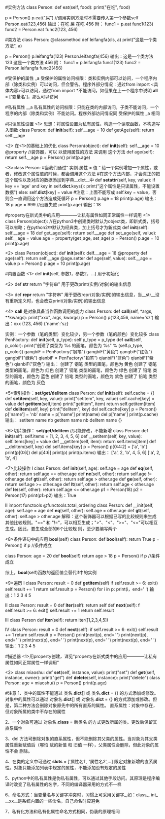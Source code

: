 #实例方法
class Person:
   def eat(self, food):
      print("在吃", food)

p = Person()
p.eat("屎")  //调用实例方法时不需要传入第一个参数self
Person.eat(123,456)
输出：在吃 屎
      在吃 456
附：
func1 = p.eat
func1(123)
func2 = Person.eat
func2(123, 456)
      
      
      
#类方法
class Person:
   @classmethod
   def leifangfa(cls, a)
   print("这是一个类方法", a)
   
p = Person()
p.leifangfa(123)
Person.leifangfa(456)
输出：这是一个类方法 123
      这是一个类方法 456
附：
func1 = p.leifangfa
func1(123)
func2 = Person.leifangfa
func2(456)



#受保护的属性  _a
受保护的属性访问权限：类和实例内部可以访问，一个程序内部（除类和实例）可以访问，但会警告。程序外部分情况：通过from import <具体内容>可以访问，通过from import *不能访问，如但果在上一个程序中说明 __all__ = ['变量名']，那么可以访问

#私有属性 __a
私有属性的访问权限：只能在类的内部访问，子类不能访问，一个程序的内部（除类和实例）不能访问。程序外部访问情况同 受保护的属性 _a 相同



#只读属性设置
<1>
思想：将属性设置为私有属性，构造一个读取函数，不构造写入函数
class Person:
  def __init__(self):
    self.__age = 10
  def getAge(self):
    return self.__age

<2> 在<1>的基础上的优化
class Person(object):
  def __init__(self):
    self.__age = 10
  @property //装饰器，可以 以使用属性的方法 来调用 这个方法
  def age(self):
    return self.__age
p = Person()
print(p.age)
 
<3>class Person:
  #当我们通过“ 实例.属性 = 值 ” 给一个实例增加一个属性，或者，修改这个属性值的时候，都会调用这个方法
  #在这个方法内部，才会真正的把这个属性以及对应的数据添加到字典__dict__中
  def __setattr__(self, key, value):
     if key == 'age' and key in self.__dict__.keys():
        print("这个属性是只读属性，不能设置数据")
     else:
        self.__dict__[key] = value
        #注意：上面不能写成 self.key = value，否则会一直调用这个方法造成死循环
 p = Person()
 p.age = 18
 print(p.age)  输出：18
 p.age = 999   //设置失败
 print(p.age)  输出：18
 
 
 
#property在新式类中的应用————让私有属性如同正常属性一样调用
<1>
class Person(object):  //在python3中创建类时默认为object类，即新式类，括号可以省略；在python2中默认为经典类，加上括号才为新式类
   def __init__(self):
      self.__age = 18
   def get_age(self):
      return self.__age
   def set_age(self, value):
      self.__age = value
   age = property(get_age, set_age)
p = Person()
p.age = 10
print(p.age)

<2>
class Person(object):
   def __init__(self):
      delf.__age = 18
   @property
   def age(self):
      return self.__age
   @age.setter
   def age(self, value):
      self.__age = value
p = Person()
p.age = 10
print(p.age)



#内置函数
<1> def __init__(self, 参数1，参数2，...) 用于初始化

<2> def __str__   return "字符串" 用于更改print(实例/对象)的输出信息

<3> def __repr__ return "字符串"  用于更改repr(对象/实例)的输出信息，当__str__没有重新定义时，也会改变print(对象/实例)的输出信息

<4> __call__ 是对象具备当作函数调用的能力
class Person:
   def __call__(self, *args, **kwargs):
      print("xxx", args, kwargs)
p = Person()
p(123,456, name='sz')
输出：xxx (123, 456) {'name':'sz}

实例：一个参数（笔的类型）变化较少，另一个参数（笔的颜色）变化较多
class PenFactory:
   def __init__(self, p_type):
      self.p_type = p_type
   def __call__(self, p_color):
      print("创建了类型为 %s 的画笔，颜色为 %s" % (self.p_type, p_color))
gangbiF = PenFactory("钢笔")
gangbiF("黄色")
gangbiF("红色")
gangbiF("绿色")
qianbiF = PenFactory("铅笔")
qianbiF("蓝色")
qianbiF("紫色")
qianbiF("灰色")
输出：
创建了 钢笔 类型的画笔，颜色为 黄色
创建了 钢笔 类型的画笔，颜色为 红色
创建了 钢笔 类型的画笔，颜色为 绿色
创建了 铅笔 类型的画笔，颜色为 蓝色
创建了 铅笔 类型的画笔，颜色为 紫色
创建了 铅笔 类型的画笔，颜色为 灰色

<5>索引操作：__set/get/delitem__
class Person:
   def __init__(self):
      self.cache = {}
   def __setitem__(self, key, value):
      print("setitem", key, value)
      self.cache[key] = value
   def __getitem__(self,item)
      print("getitem", item)
      return self.getitem[item]
   def __delitem__(self, key)
      print("delitem", key)
      del self.cache[key]
p = Person()
p['name'] = 'nb'
name = p['name']
print(name)
del p['name']
print(p.cache)
输出：
setitem name nb
getitem name
nb
delitem name
{}

<6>切片操作： __set/get/delitem__  //只能修改，不能新增
class Person:
   def __init__(self):
      self.items = [1, 2, 3, 4, 5, 6]
   def __setitem(self, key, value):
      self.items[key] = value
   def __getitem(self, item):
      return self.items[item]
   def __delitem(self, key)
      del self.items[key]
p = Person()
p[0:4:2] = ['a', 'b']
print(p[0:6])
del p[4:6]
print(p)
print(p.items)
输出：
['a', 2, 'b', 4, 5, 6]
['a', 2, 'b', 4]

<7>比较操作
Ⅰ
class Person:
   def __init__(self, age):
      self.age = age
   def __eq__(self, other):
      return self.age == other.age
   def __ne__(self, other):
      return self.age != other.age
   def __gt__(self, other):
      return self.age > other.age
   def __ge__(self, other):
      return self.age >= other.age
   def __lt__(self, other):
      return self.age < other.age
   def __le__(self, other):
      return self.age <= other.age
p1 = Person(18)
p2 = Person(17)
print(p1>p2)
输出：True

Ⅱ
import functools
@functools.total_ordering
class Person:
   def __init(self, age):
      self.age = age
   def __eq__(self, other):
      self.age = other.age
   def __gt__(self, other):
      self.age > other.age
解释：这个装饰器可以根据已写的比较规则来生成其他比较规则。"==" 和 "!="，可以相互生成；">"、"<"、">="、"<="可以相互生成。因此，要生成全部的6个比较规       则，至少要编写两个



<8>条件语句中的应用 __bool__(self)
class Person:
   def __bool__(self):
      return True
p = Person()
if p  //条件成立

class Person:
   age = 20
   def __bool__(self)
      return age > 18
p = Person()
if p  //条件成立

综上，__bool__(self)函数的返回值会替代if中的实例

<9>遍历
Ⅰ
class Person:
   result = 0
   def __getitem__(self)
      if self.result >= 6:
         exit()
      self.result += 1
      return self.result
p = Person()
for i in p:
   print(i，end=' ')
输出：1 2 3 4 5

Ⅱ
class Person:
   result = 0
   def __iter__(self):
      return self
   def __next__(self):
      f self.result >= 6:
         exit()
      self.result += 1
      return self.result

Ⅲ
class Person
   def __iter__(self):
      return iter([1,2,3,4,5])

Ⅳ
class Person:
   result = 0
   def __next__(self):
      if self.result >= 6:
         exit()
      self.result += 1
      return self.result
p = Person()
print(next(p), end=' ')
print(next(p), end=' ')
print(next(p), end=' ')
print(next(p), end=' ')
print(next(p), end=' ')
输出：1 2 3 4 5



#描述器
<1>用property创建，详见“property在新式类中的应用————让私有属性如同正常属性一样调用”

<2>
class miaoshu:
    def __set__(self, instance, value):
        print("set")
    def __get__(self, instance, owner):
        print("get")
    def __delete__(self, instance):
        print("delete")
class Person:
    age = miaoshu()
p = Person()
print(p.age)



#注意
1、类中的属性不能通过 类名.__dict__[] 或 类名.__dict__ = {} 的方式添加或修改。
   对象中的属性可以通过 对象名.__dict__[] 或 对象名.__dict__ = {} 的方式添加或修改。但是，第二种方法会删除对象原先中的所有直系的属性。
   直系属性：对象中存在，但对象所属的类中不存在的属性

2、一个对象可通过 对象名.__class__ = 新类名 的方式更改所属的类。更改后保留其直系属性

3、del 方法可删除对象的直系属性，但不能删除其父类的属性。当对象为其父类属性重新赋值后（哪怕 赋的新值 和 旧值 一样），父类属性会删除，但此对象的属性不会    删除。

4、在类的定义中可通过 __slots__ = ['属性名1', '属性名2',...] 限定对象新增的直系属性。对象只能添加列表中规定的属性，不能添加没有规定的属性

5、python中的私有属性是伪私有属性，可以通过其他手段访问。其原理是程序编译时改变了私有属性的名字，不同的编译器采用的方式不一样

6、命名方式：当变量名与关键字冲突时，习惯上可采用关键字_,如：class_, int_
            __xx__是系统内置的一些命名，自己命名时应避免


7、私有化方法和私有化属性命名方式相同，伪装的原理相同
